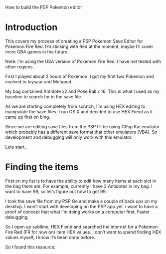 How to build the PSP Pokemon editor

# Introduction

This covers my process of creating a PSP Pokemon Save Editor for Pokemon Fire Red. I’m sticking with Red at the moment, maybe I’ll cover more GBA games in the future. 

Note: I’m using the USA version of Pokemon Fire Red. I have not tested with other regions.

First I played about 2 hours of Pokemon. I got my first two Pokemon and evolved to Ivysaur and Metapod. 

My bag contained Antidote x2 and Poke Ball x 16. This is what I used as my baseline to search for in the save file.

As we are starting completely from scratch, I’m using HEX editing to manipulate the save files. I run OS X and decided to use HEX Fiend as it came up first on bing.

Since we are editing save files from the PSP I’ll be using GPsp Kai emulator which probably has a different save format that other emulators (VBA). So development and debugging will only work with this emulator.

Lets start..

# Finding the items

First on my list is to have the ability to edit how many items at each slot in the bag there are. For example, currently I have 2 Antidotes in my bag. I want to have 99, so let’s figure out how to get 99.

I took the save file from my PSP Go and make a couple of back ups on my desktop. I won’t start with developing on the PSP app yet. I want to have a proof of concept that what I’m doing works on a computer first. Faster debugging.

So I open up sublime, HEX Fiend and searched the internet for a Pokemon Fire Red (FR for now on) item HEX values. I don’t want to spend finding HEX values myself, I know it’s been done before.

So I found this resource: 
